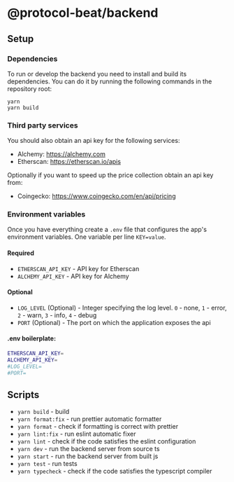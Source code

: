 # @protocol-beat/backend

## Setup

### Dependencies

To run or develop the backend you need to install and build its dependencies. You can do it by running the following commands in the repository root:

```
yarn
yarn build
```

### Third party services

You should also obtain an api key for the following services:

- Alchemy: https://alchemy.com
- Etherscan: https://etherscan.io/apis

Optionally if you want to speed up the price collection obtain an api key from:

- Coingecko: https://www.coingecko.com/en/api/pricing

### Environment variables

Once you have everything create a `.env` file that configures the app's
environment variables. One variable per line `KEY=value`.

#### Required

- `ETHERSCAN_API_KEY` - API key for Etherscan
- `ALCHEMY_API_KEY` - API key for Alchemy

#### Optional

- `LOG_LEVEL` (Optional) - Integer specifying the log level. `0` - none, `1` - error, `2` - warn, `3` - info, `4` - debug
- `PORT` (Optional) - The port on which the application exposes the api

#### .env boilerplate:

```bash
ETHERSCAN_API_KEY=
ALCHEMY_API_KEY=
#LOG_LEVEL=
#PORT=
```

## Scripts

- `yarn build` - build
- `yarn format:fix` - run prettier automatic formatter
- `yarn format` - check if formatting is correct with prettier
- `yarn lint:fix` - run eslint automatic fixer
- `yarn lint` - check if the code satisfies the eslint configuration
- `yarn dev` - run the backend server from source ts
- `yarn start` - run the backend server from built js
- `yarn test` - run tests
- `yarn typecheck` - check if the code satisfies the typescript compiler
